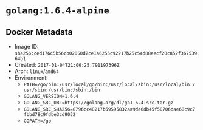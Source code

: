 # `golang:1.6.4-alpine`

## Docker Metadata

- Image ID: `sha256:ced176c5b56cb02050d2ce1a6255c92217b25c54d88eecf20c852f36753964b1`
- Created: `2017-01-04T21:06:25.791197396Z`
- Arch: `linux`/`amd64`
- Environment:
  - `PATH=/go/bin:/usr/local/go/bin:/usr/local/sbin:/usr/local/bin:/usr/sbin:/usr/bin:/sbin:/bin`
  - `GOLANG_VERSION=1.6.4`
  - `GOLANG_SRC_URL=https://golang.org/dl/go1.6.4.src.tar.gz`
  - `GOLANG_SRC_SHA256=8796cc48217b59595832aa9de6db45f58706dae68c9c7fbbd78c9fdbe3cd9032`
  - `GOPATH=/go`
